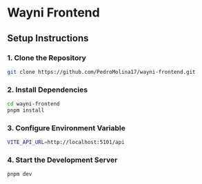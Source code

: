 # Wayni Frontend

## Setup Instructions

### 1. Clone the Repository

```bash
git clone https://github.com/PedroMolina17/wayni-frontend.git
```

### 2. Install Dependencies

```bash
cd wayni-frontend
pnpm install
```

### 3. Configure Environment Variable

```bash
VITE_API_URL=http://localhost:5101/api
```

### 4. Start the Development Server
```bash
pnpm dev
```
